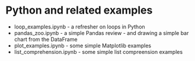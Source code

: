 # Python and related examples

* loop_examples.ipynb - a refresher on loops in Python
* pandas_zoo.ipynb - a simple Pandas review - and drawing a simple bar chart from the DataFrame
* plot_examples.ipynb - some simple Matplotlib examples
* list_comprehension.ipynb - some simple list compreension examples
